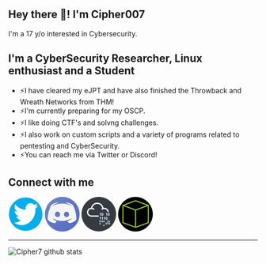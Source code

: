 ## Hey there 👋! I'm Cipher007
I'm a 17 y/o interested in Cybersecurity.

## I'm a CyberSecurity Researcher, Linux enthusiast and a Student

* ⚡I have cleared my eJPT and have also finished the Throwback and Wreath Networks from THM!
* ⚡I'm currently preparing for my OSCP.
* ⚡I like doing CTF's and solvng challenges.
* ⚡I also work on custom scripts and a variety of programs related to pentesting and CyberSecurity.
* ⚡You can reach me via Twitter or Discord!



## Connect with me

[![Twitter](assets/twitter-logo.png)][Twitter]
[![Discord](assets/discord-logo.png)][Discord]
[![TryHackMe](assets/thm-logo.png)][TryHackMe]
[![HackTheBox](assets/htb-logo.png)][HackTheBox]


---

![Cipher7 github stats](https://github-readme-stats.vercel.app/api?username=cipher7&show_icons=true&theme=algolia)


[Twitter]: https://twitter.com/xCipher007
[Discord]: https://discordapp.com/users/706779776349765722
[TryHackMe]: https://tryhackme.com/p/Cipher007
[HackTheBox]: https://app.hackthebox.eu/profile/306748
